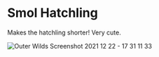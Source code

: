 # Smol Hatchling
Makes the hatchling shorter! Very cute.

![Outer Wilds Screenshot 2021 12 22 - 17 31 11 33](https://user-images.githubusercontent.com/96493201/147294923-11c11e02-20c5-4424-8fb9-650189f29a66.png)
